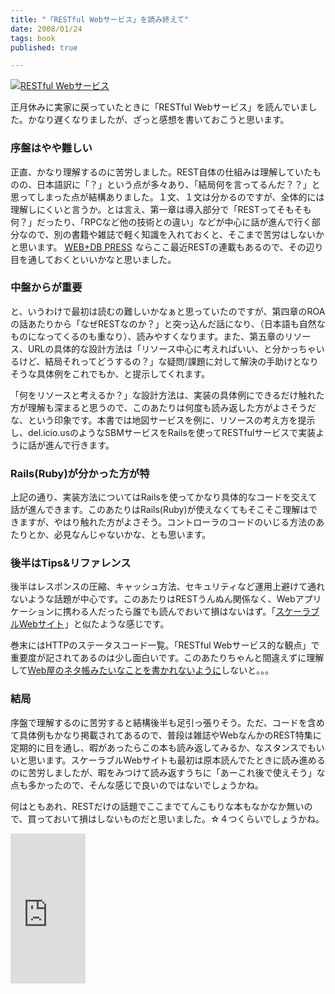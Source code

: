 ```yaml
---
title: "「RESTful Webサービス」を読み終えて"
date: 2008/01/24
tags: book
published: true

---
```


<p>
<a href="http://www.amazon.co.jp/gp/redirect.html?ie=UTF8&location=http%3A%2F%2Fwww.amazon.co.jp%2FRESTful-Web%25E3%2582%25B5%25E3%2583%25BC%25E3%2583%2593%25E3%2582%25B9-Leonard-Richardson%2Fdp%2F4873113539&tag=katsumatv-22&linkCode=ur2&camp=247&creative=1211">
<img src="http://ecx.images-amazon.com/images/I/21RXsMNvdwL.jpg" border="0" alt="RESTful Webサービス" /></a>
<img src="http://www.assoc-amazon.jp/e/ir?t=katsumatv-22&amp;l=ur2&amp;o=9" width="1" height="1" border="0" alt="" style="border:none !important; margin:0px !important;" />
</p>

<p>正月休みに実家に戻っていたときに「RESTful Webサービス」を読んでいました。かなり遅くなりましたが、ざっと感想を書いておこうと思います。</p>


<h3>序盤はやや難しい</h3>
<p>正直、かなり理解するのに苦労しました。REST自体の仕組みは理解していたものの、日本語訳に「？」という点が多々あり、「結局何を言ってるんだ？？」と思ってしまった点が結構ありました。１文、１文は分かるのですが、全体的には理解しにくいと言うか。とは言え、第一章は導入部分で「RESTってそもそも何？」だったり、「RPCなど他の技術との違い」などが中心に話が進んで行く部分なので、別の書籍や雑誌で軽く知識を入れておくと、そこまで苦労はしないかと思います。
<a href="http://www.amazon.co.jp/gp/redirect.html?ie=UTF8&location=http%3A%2F%2Fwww.amazon.co.jp%2FWEB-DB-PRESS-Vol-42-PRESS%25E7%25B7%25A8%25E9%259B%2586%25E9%2583%25A8%2Fdp%2F4774133310%2F&tag=katsumatv-22&linkCode=ur2&camp=247&creative=1211">WEB+DB PRESS</a><img src="http://www.assoc-amazon.jp/e/ir?t=katsumatv-22&amp;l=ur2&amp;o=9" width="1" height="1" border="0" alt="" style="border:none !important; margin:0px !important;" />
ならここ最近RESTの連載もあるので、その辺り目を通しておくといいかなと思いました。</p>

<h3>中盤からが重要</h3>
<p>と、いうわけで最初は読むの難しいかなぁと思っていたのですが、第四章のROAの話あたりから「なぜRESTなのか？」と突っ込んだ話になり、（日本語も自然なものになってくるのも重なり）、読みやすくなります。また、第五章のリソース、URLの具体的な設計方法は「リソース中心に考えればいい、と分かっちゃいるけど、結局それってどうするの？」な疑問/課題に対して解決の手助けとなりそうな具体例をこれでもか、と提示してくれます。</p>

<p>「何をリソースと考えるか？」な設計方法は、実装の具体例にできるだけ触れた方が理解も深まると思うので、このあたりは何度も読み返した方がよさそうだな、という印象です。本書では地図サービスを例に、リソースの考え方を提示し、del.icio.usのようなSBMサービスをRailsを使ってRESTfulサービスで実装ように話が進んで行きます。</p>

<h3>Rails(Ruby)が分かった方が特</h3>
<p>上記の通り、実装方法についてはRailsを使ってかなり具体的なコードを交えて話が進んできます。このあたりはRails(Ruby)が使えなくてもそこそこ理解はできますが、やはり触れた方がよさそう。コントローラのコードのいじる方法のあたりとか、必見なんじゃないかな、とも思います。</p>

<h3>後半はTips&リファレンス</h3>
<p>後半はレスポンスの圧縮、キャッシュ方法、セキュリティなど運用上避けて通れないような話題が中心です。このあたりはRESTうんぬん関係なく、Webアプリケーションに携わる人だったら誰でも読んでおいて損はないはず。「<a href="http://www.amazon.co.jp/gp/redirect.html?ie=UTF8&location=http%3A%2F%2Fwww.amazon.co.jp%2F%25E3%2582%25B9%25E3%2582%25B1%25E3%2583%25BC%25E3%2583%25A9%25E3%2583%2596%25E3%2583%25ABWeb%25E3%2582%25B5%25E3%2582%25A4%25E3%2583%2588-Cal-Henderson%2Fdp%2F4873113113%3Fie%3DUTF8%26s%3Dbooks%26qid%3D1201105090%26sr%3D1-1&tag=katsumatv-22&linkCode=ur2&camp=247&creative=1211">スケーラブルWebサイト</a><img src="http://www.assoc-amazon.jp/e/ir?t=katsumatv-22&amp;l=ur2&amp;o=9" width="1" height="1" border="0" alt="" style="border:none !important; margin:0px !important;" />」と似たような感じです。</p>

<p>巻末にはHTTPのステータスコード一覧。「RESTful Webサービス的な観点」で重要度が記されてあるのは少し面白いです。このあたりちゃんと間違えずに理解して<a href="http://mala.nowa.jp/entry/24af50df17">Web屋のネタ帳みたいなことを書かれないように</a>しないと。。。</p>

<h3>結局</h3>
<p>序盤で理解するのに苦労すると結構後半も足引っ張りそう。ただ、コードを含めて具体例もかなり掲載されてあるので、普段は雑誌やWebなんかのREST特集に定期的に目を通し、暇があったらこの本も読み返してみるか、なスタンスでもいいと思います。スケーラブルWebサイトも最初は原本読んでたときに読み進めるのに苦労しましたが、暇をみつけて読み返すうちに「あーこれ後で使えそう」な点も多かったので、そんな感じで良いのではないでしょうかね。</p>

<p>何はともあれ、RESTだけの話題でここまでてんこもりな本もなかなか無いので、買っておいて損はしないものだと思いました。☆４つくらいでしょうかね。</p>

<p>
<iframe src="http://rcm-jp.amazon.co.jp/e/cm?t=katsumatv-22&o=9&p=8&l=as1&asins=4873113539&fc1=000000&IS2=1&lt1=_blank&lc1=0000FF&bc1=000000&bg1=FFFFFF&f=ifr" style="width:120px;height:240px;" scrolling="no" marginwidth="0" marginheight="0" frameborder="0"></iframe>
</p>
